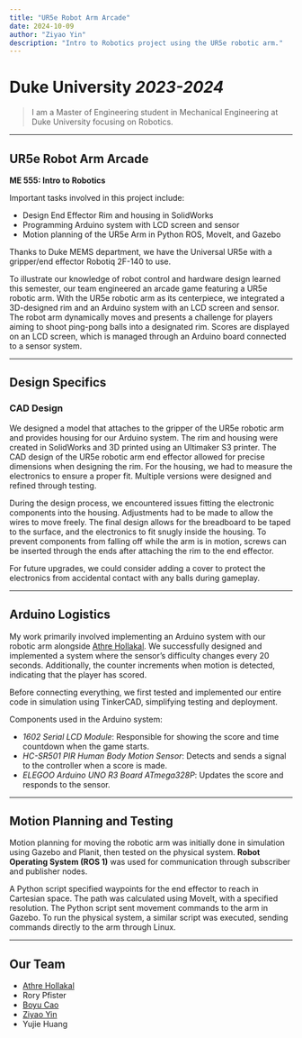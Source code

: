 ```yaml
---
title: "UR5e Robot Arm Arcade"
date: 2024-10-09
author: "Ziyao Yin"
description: "Intro to Robotics project using the UR5e robotic arm."
---
```


# Duke University *2023-2024*

> I am a Master of Engineering student in Mechanical Engineering at Duke University focusing on Robotics.

---

## UR5e Robot Arm Arcade

**ME 555: Intro to Robotics**

Important tasks involved in this project include:

- Design End Effector Rim and housing in SolidWorks
- Programming Arduino system with LCD screen and sensor
- Motion planning of the UR5e Arm in Python ROS, MoveIt, and Gazebo

Thanks to Duke MEMS department, we have the Universal UR5e with a gripper/end effector Robotiq 2F-140 to use.

To illustrate our knowledge of robot control and hardware design learned this semester, our team engineered an arcade game featuring a UR5e robotic arm. With the UR5e robotic arm as its centerpiece, we integrated a 3D-designed rim and an Arduino system with an LCD screen and sensor. The robot arm dynamically moves and presents a challenge for players aiming to shoot ping-pong balls into a designated rim. Scores are displayed on an LCD screen, which is managed through an Arduino board connected to a sensor system.

---

## **Design Specifics**

### CAD Design

We designed a model that attaches to the gripper of the UR5e robotic arm and provides housing for our Arduino system. The rim and housing were created in SolidWorks and 3D printed using an Ultimaker S3 printer. The CAD design of the UR5e robotic arm end effector allowed for precise dimensions when designing the rim. For the housing, we had to measure the electronics to ensure a proper fit. Multiple versions were designed and refined through testing.

During the design process, we encountered issues fitting the electronic components into the housing. Adjustments had to be made to allow the wires to move freely. The final design allows for the breadboard to be taped to the surface, and the electronics to fit snugly inside the housing. To prevent components from falling off while the arm is in motion, screws can be inserted through the ends after attaching the rim to the end effector.

For future upgrades, we could consider adding a cover to protect the electronics from accidental contact with any balls during gameplay.

---

## **Arduino Logistics**

My work primarily involved implementing an Arduino system with our robotic arm alongside [Athre Hollakal](https://sites.google.com/view/athre-hollakal/about-me). We successfully designed and implemented a system where the sensor’s difficulty changes every 20 seconds. Additionally, the counter increments when motion is detected, indicating that the player has scored.

Before connecting everything, we first tested and implemented our entire code in simulation using TinkerCAD, simplifying testing and deployment.

Components used in the Arduino system:

- *1602 Serial LCD Module*: Responsible for showing the score and time countdown when the game starts.
- *HC-SR501 PIR Human Body Motion Sensor*: Detects and sends a signal to the controller when a score is made.
- *ELEGOO Arduino UNO R3 Board ATmega328P*: Updates the score and responds to the sensor.

---

## **Motion Planning and Testing**

Motion planning for moving the robotic arm was initially done in simulation using Gazebo and Planit, then tested on the physical system. **Robot Operating System (ROS 1)** was used for communication through subscriber and publisher nodes.

A Python script specified waypoints for the end effector to reach in Cartesian space. The path was calculated using MoveIt, with a specified resolution. The Python script sent movement commands to the arm in Gazebo. To run the physical system, a similar script was executed, sending commands directly to the arm through Linux.

---

## **Our Team**

- [Athre Hollakal](https://sites.google.com/view/athre-hollakal/about-me)
- Rory Pfister
- [Boyu Cao](https://1424681467.wixsite.com/website)
- [Ziyao Yin](https://ziyaoyin.github.io/ziyao/)
- Yujie Huang